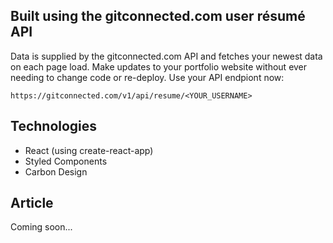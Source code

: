 ## Built using the gitconnected.com user résumé API
Data is supplied by the gitconnected.com API and fetches your newest data on each page load. Make updates to your portfolio website without ever needing to change code or re-deploy. Use your API endpiont now:

```
https://gitconnected.com/v1/api/resume/<YOUR_USERNAME>
```

## Technologies
- React (using create-react-app)
- Styled Components
- Carbon Design

## Article
Coming soon...